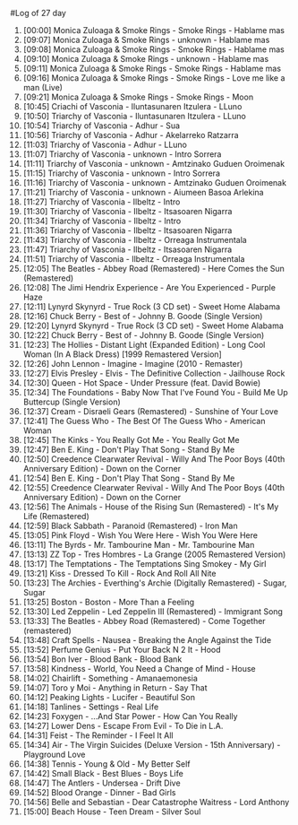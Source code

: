 #Log of 27 day

1. [00:00] Monica Zuloaga & Smoke Rings - Smoke Rings - Hablame mas
1. [09:07] Monica Zuloaga & Smoke Rings - unknown - Hablame mas
1. [09:08] Monica Zuloaga & Smoke Rings - Smoke Rings - Hablame mas
1. [09:10] Monica Zuloaga & Smoke Rings - unknown - Hablame mas
1. [09:11] Monica Zuloaga & Smoke Rings - Smoke Rings - Hablame mas
1. [09:16] Monica Zuloaga & Smoke Rings - Smoke Rings - Love me like a man (Live)
1. [09:21] Monica Zuloaga & Smoke Rings - Smoke Rings - Moon
1. [10:45] Criachi of Vasconia - Iluntasunaren Itzulera - LLuno
1. [10:50] Triarchy of Vasconia - Iluntasunaren Itzulera - LLuno
1. [10:54] Triarchy of Vasconia - Adhur - Sua
1. [10:56] Triarchy of Vasconia - Adhur - Akelarreko Ratzarra
1. [11:03] Triarchy of Vasconia - Adhur - LLuno
1. [11:07] Triarchy of Vasconia - unknown - Intro Sorrera
1. [11:11] Triarchy of Vasconia - unknown - Amtzinako Guduen Oroimenak
1. [11:15] Triarchy of Vasconia - unknown - Intro Sorrera
1. [11:16] Triarchy of Vasconia - unknown - Amtzinako Guduen Oroimenak
1. [11:21] Triarchy of Vasconia - unknown - Aiumeen Basoa Arlekina
1. [11:27] Triarchy of Vasconia - Ilbeltz - Intro
1. [11:30] Triarchy of Vasconia - Ilbeltz - Itsasoaren Nigarra
1. [11:34] Triarchy of Vasconia - Ilbeltz - Intro
1. [11:36] Triarchy of Vasconia - Ilbeltz - Itsasoaren Nigarra
1. [11:43] Triarchy of Vasconia - Ilbeltz - Orreaga Instrumentala
1. [11:47] Triarchy of Vasconia - Ilbeltz - Itsasoaren Nigarra
1. [11:51] Triarchy of Vasconia - Ilbeltz - Orreaga Instrumentala
1. [12:05] The Beatles - Abbey Road (Remastered) - Here Comes the Sun (Remastered)
1. [12:08] The Jimi Hendrix Experience - Are You Experienced - Purple Haze
1. [12:11] Lynyrd Skynyrd - True Rock (3 CD set) - Sweet Home Alabama
1. [12:16] Chuck Berry - Best of - Johnny B. Goode (Single Version)
1. [12:20] Lynyrd Skynyrd - True Rock (3 CD set) - Sweet Home Alabama
1. [12:22] Chuck Berry - Best of - Johnny B. Goode (Single Version)
1. [12:23] The Hollies - Distant Light (Expanded Edition) - Long Cool Woman (In A Black Dress) [1999 Remastered Version]
1. [12:26] John Lennon - Imagine - Imagine (2010 - Remaster)
1. [12:27] Elvis Presley - Elvis - The Definitive Collection - Jailhouse Rock
1. [12:30] Queen - Hot Space - Under Pressure (feat. David Bowie)
1. [12:34] The Foundations - Baby Now That I've Found You - Build Me Up Buttercup (Single Version)
1. [12:37] Cream - Disraeli Gears (Remastered) - Sunshine of Your Love
1. [12:41] The Guess Who - The Best Of The Guess Who - American Woman
1. [12:45] The Kinks - You Really Got Me - You Really Got Me
1. [12:47] Ben E. King - Don't Play That Song - Stand By Me
1. [12:50] Creedence Clearwater Revival - Willy And The Poor Boys (40th Anniversary Edition) - Down on the Corner
1. [12:54] Ben E. King - Don't Play That Song - Stand By Me
1. [12:55] Creedence Clearwater Revival - Willy And The Poor Boys (40th Anniversary Edition) - Down on the Corner
1. [12:56] The Animals - House of the Rising Sun (Remastered) - It's My Life (Remastered)
1. [12:59] Black Sabbath - Paranoid (Remastered) - Iron Man
1. [13:05] Pink Floyd - Wish You Were Here - Wish You Were Here
1. [13:11] The Byrds - Mr. Tambourine Man - Mr. Tambourine Man
1. [13:13] ZZ Top - Tres Hombres - La Grange (2005 Remastered Version)
1. [13:17] The Temptations - The Temptations Sing Smokey - My Girl
1. [13:21] Kiss - Dressed To Kill - Rock And Roll All Nite
1. [13:23] The Archies - Everthing's Archie (Digitally Remastered) - Sugar, Sugar
1. [13:25] Boston - Boston - More Than a Feeling
1. [13:30] Led Zeppelin - Led Zeppelin III (Remastered) - Immigrant Song
1. [13:33] The Beatles - Abbey Road (Remastered) - Come Together (remastered)
1. [13:48] Craft Spells - Nausea - Breaking the Angle Against the Tide
1. [13:52] Perfume Genius - Put Your Back N 2 It - Hood
1. [13:54] Bon Iver - Blood Bank - Blood Bank
1. [13:58] Kindness - World, You Need a Change of Mind - House
1. [14:02] Chairlift - Something - Amanaemonesia
1. [14:07] Toro y Moi - Anything in Return - Say That
1. [14:12] Peaking Lights - Lucifer - Beautiful Son
1. [14:18] Tanlines - Settings - Real Life
1. [14:23] Foxygen - …And Star Power - How Can You Really
1. [14:27] Lower Dens - Escape From Evil - To Die in L.A.
1. [14:31] Feist - The Reminder - I Feel It All
1. [14:34] Air - The Virgin Suicides (Deluxe Version - 15th Anniversary) - Playground Love
1. [14:38] Tennis - Young & Old - My Better Self
1. [14:42] Small Black - Best Blues - Boys Life
1. [14:47] The Antlers - Undersea - Drift Dive
1. [14:52] Blood Orange - Dinner - Bad Girls
1. [14:56] Belle and Sebastian - Dear Catastrophe Waitress - Lord Anthony
1. [15:00] Beach House - Teen Dream - Silver Soul
